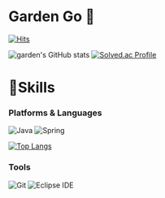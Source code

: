 # Garden Go 👋
[![Hits](https://hits.seeyoufarm.com/api/count/incr/badge.svg?url=https%3A%2F%2Fgithub.com%2Fgardengo&count_bg=%23F3AA60&title_bg=%23EF6262&icon=&icon_color=%23E7E7E7&title=hits&edge_flat=false)](https://hits.seeyoufarm.com)

![garden's GitHub stats](https://github-readme-stats.vercel.app/api?username=gardengo&show_icons=true&theme=vue)
[![Solved.ac Profile](http://mazassumnida.wtf/api/v2/generate_badge?boj=wjddnjs0306)](https://solved.ac/wjddnjs0306/)

# 💪Skills
### Platforms & Languages
![Java](https://img.shields.io/badge/Java-b07219.svg?&style=for-the-badge&logo=Java&logoColor=white)
![Spring](https://img.shields.io/badge/Spring-6DB33F.svg?&style=for-the-badge&logo=Spring&logoColor=white)

[![Top Langs](https://github-readme-stats.vercel.app/api/top-langs/?username=gardengo&layout=compact)](https://github.com/gardengo/github-readme-stats)

### Tools
![Git](https://img.shields.io/badge/Git-F05032.svg?&style=for-the-badge&logo=Git&logoColor=white)
![Eclipse IDE](https://img.shields.io/badge/Eclipse%20IDE-2C2255.svg?&style=for-the-badge&logo=Eclipse%20IDE&logoColor=white)

